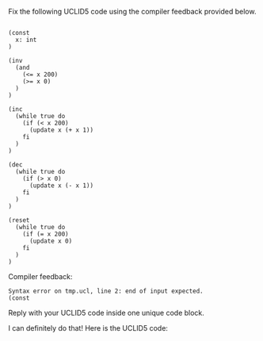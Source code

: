 
Fix the following UCLID5 code using the compiler feedback provided below.

```

(const
  x: int
)

(inv
  (and 
    (<= x 200)
    (>= x 0)
  )
)

(inc
  (while true do
    (if (< x 200) 
      (update x (+ x 1))
    fi
  )
)

(dec
  (while true do
    (if (> x 0) 
      (update x (- x 1))
    fi
  )
)

(reset
  (while true do
    (if (= x 200)
      (update x 0)
    fi
  )
)
```

Compiler feedback:

```
Syntax error on tmp.ucl, line 2: end of input expected.
(const

```
Reply with your UCLID5 code inside one unique code block.

I can definitely do that! Here is the UCLID5 code:
```
